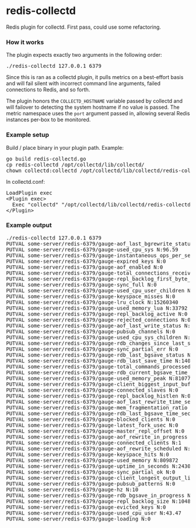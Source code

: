 redis-collectd
==============

Redis plugin for collectd. First pass, could use some refactoring.

### How it works

The plugin expects exactly two arguments in the following order:

<pre>
./redis-collectd 127.0.0.1 6379
</pre>

Since this is ran as a collectd plugin, it pulls metrics on a best-effort basis and will fail silent with incorrect command line arguments, failed connections to Redis, and so forth.

The plugin honors the `COLLECTD_HOSTNAME` variable passed by collectd and will failover to detecting the system hostname if no value is passed. The metric namespace uses the `port` argument passed in, allowing several Redis instances per-box to be monitored.

### Example setup

Build / place binary in your plugin path. Example:
<pre>
go build redis-collectd.go
cp redis-collectd /opt/collectd/lib/collectd/
chown collectd:collectd /opt/collectd/lib/collectd/redis-collectd
</pre>

In collectd.conf:
<pre>
LoadPlugin exec
&lt;Plugin exec&gt;
  Exec "collectd" "/opt/collectd/lib/collectd/redis-collectd" "127.0.0.1" "6379"
&lt;/Plugin&gt;
</pre>

### Example output

<pre>
./redis-collectd 127.0.0.1 6379
PUTVAL some-server/redis-6379/gauge-aof_last_bgrewrite_status N:1
PUTVAL some-server/redis-6379/gauge-used_cpu_sys N:96.59
PUTVAL some-server/redis-6379/gauge-instantaneous_ops_per_sec N:0
PUTVAL some-server/redis-6379/gauge-expired_keys N:0
PUTVAL some-server/redis-6379/gauge-aof_enabled N:0
PUTVAL some-server/redis-6379/gauge-total_connections_received N:287
PUTVAL some-server/redis-6379/gauge-repl_backlog_first_byte_offset N:0
PUTVAL some-server/redis-6379/gauge-sync_full N:0
PUTVAL some-server/redis-6379/gauge-used_cpu_user_children N:0.00
PUTVAL some-server/redis-6379/gauge-keyspace_misses N:0
PUTVAL some-server/redis-6379/gauge-lru_clock N:15260340
PUTVAL some-server/redis-6379/gauge-used_memory_lua N:33792
PUTVAL some-server/redis-6379/gauge-repl_backlog_active N:0
PUTVAL some-server/redis-6379/gauge-rejected_connections N:0
PUTVAL some-server/redis-6379/gauge-aof_last_write_status N:1
PUTVAL some-server/redis-6379/gauge-pubsub_channels N:0
PUTVAL some-server/redis-6379/gauge-used_cpu_sys_children N:0.00
PUTVAL some-server/redis-6379/gauge-rdb_changes_since_last_save N:0
PUTVAL some-server/redis-6379/gauge-sync_partial_err N:0
PUTVAL some-server/redis-6379/gauge-rdb_last_bgsave_status N:1
PUTVAL some-server/redis-6379/gauge-rdb_last_save_time N:1407526200
PUTVAL some-server/redis-6379/gauge-total_commands_processed N:277
PUTVAL some-server/redis-6379/gauge-rdb_current_bgsave_time_sec N:-1
PUTVAL some-server/redis-6379/gauge-used_memory_peak N:810776
PUTVAL some-server/redis-6379/gauge-client_biggest_input_buf N:0
PUTVAL some-server/redis-6379/gauge-connected_slaves N:0
PUTVAL some-server/redis-6379/gauge-repl_backlog_histlen N:0
PUTVAL some-server/redis-6379/gauge-aof_last_rewrite_time_sec N:-1
PUTVAL some-server/redis-6379/gauge-mem_fragmentation_ratio N:2.93
PUTVAL some-server/redis-6379/gauge-rdb_last_bgsave_time_sec N:-1
PUTVAL some-server/redis-6379/gauge-blocked_clients N:0
PUTVAL some-server/redis-6379/gauge-latest_fork_usec N:0
PUTVAL some-server/redis-6379/gauge-master_repl_offset N:0
PUTVAL some-server/redis-6379/gauge-aof_rewrite_in_progress N:0
PUTVAL some-server/redis-6379/gauge-connected_clients N:1
PUTVAL some-server/redis-6379/gauge-aof_rewrite_scheduled N:0
PUTVAL some-server/redis-6379/gauge-keyspace_hits N:0
PUTVAL some-server/redis-6379/gauge-used_memory N:809872
PUTVAL some-server/redis-6379/gauge-uptime_in_seconds N:243068
PUTVAL some-server/redis-6379/gauge-sync_partial_ok N:0
PUTVAL some-server/redis-6379/gauge-client_longest_output_list N:0
PUTVAL some-server/redis-6379/gauge-pubsub_patterns N:0
PUTVAL some-server/redis-6379/gauge-hz N:10
PUTVAL some-server/redis-6379/gauge-rdb_bgsave_in_progress N:0
PUTVAL some-server/redis-6379/gauge-repl_backlog_size N:1048576
PUTVAL some-server/redis-6379/gauge-evicted_keys N:0
PUTVAL some-server/redis-6379/gauge-used_cpu_user N:43.47
PUTVAL some-server/redis-6379/gauge-loading N:0
</pre>
